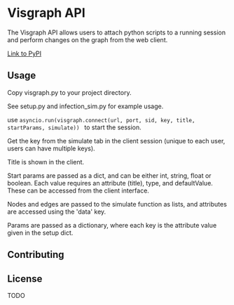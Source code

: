 # Visgraph API

The Visgraph API allows users to attach python scripts to a running session and perform changes on the graph from the web client.

[Link to PyPI](https://pypi.org/project/visgraph/)

## Usage

Copy visgraph.py to your project directory.

See setup.py and infection_sim.py for example usage.

use ```asyncio.run(visgraph.connect(url, port, sid, key, title, startParams, simulate)) ``` to start the session.

Get the key from the simulate tab in the client session (unique to each user, users can have multiple keys).

Title is shown in the client.

Start params are passed as a dict, and can be either int, string, float or boolean. Each value requires an attribute (title), type, and defaultValue. 
These can be accessed from the client interface.

Nodes and edges are passed to the simulate function as lists, and attributes are accessed using the 'data' key. 

Params are passed as a dictionary, where each key is the attribute value given in the setup dict.

## Contributing

## License
TODO
